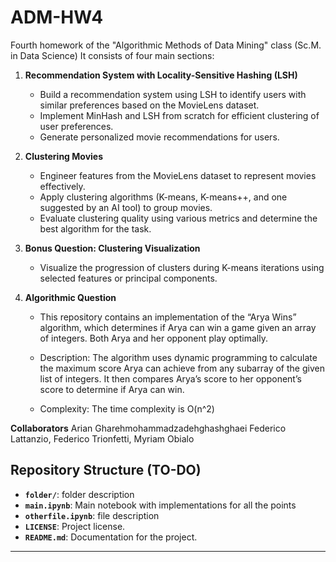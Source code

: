 # ADM-HW4
Fourth homework of the "Algorithmic Methods of Data Mining" class (Sc.M. in Data Science)
It consists of four main sections:

1. **Recommendation System with Locality-Sensitive Hashing (LSH)**  
   - Build a recommendation system using LSH to identify users with similar preferences based on the MovieLens dataset.
   - Implement MinHash and LSH from scratch for efficient clustering of user preferences.
   - Generate personalized movie recommendations for users.

2. **Clustering Movies**  
   - Engineer features from the MovieLens dataset to represent movies effectively.
   - Apply clustering algorithms (K-means, K-means++, and one suggested by an AI tool) to group movies.
   - Evaluate clustering quality using various metrics and determine the best algorithm for the task.

3. **Bonus Question: Clustering Visualization**  
   - Visualize the progression of clusters during K-means iterations using selected features or principal components.

4. **Algorithmic Question**
   - This repository contains an implementation of the “Arya Wins” algorithm, which determines if Arya can win a game given an array of integers. Both Arya and her opponent play optimally.

   - Description: The algorithm uses dynamic programming to calculate the maximum score Arya can achieve from any subarray of the given list of integers. It then compares Arya’s score to her opponent’s score to determine if Arya can win.

   - Complexity: The time complexity is O(n^2)

**Collaborators**
Arian Gharehmohammadzadehghashghaei
Federico Lattanzio,
Federico Trionfetti,
Myriam Obialo


## **Repository Structure (TO-DO)**
- **`folder/`**: folder description
- **`main.ipynb`**: Main notebook with implementations for all the points
- **`otherfile.ipynb`**: file description
- **`LICENSE`**: Project license.
- **`README.md`**: Documentation for the project.


---
